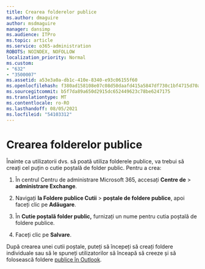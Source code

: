 ```yaml
---
title: Crearea folderelor publice
ms.author: dmaguire
author: msdmaguire
manager: dansimp
ms.audience: ITPro
ms.topic: article
ms.service: o365-administration
ROBOTS: NOINDEX, NOFOLLOW
localization_priority: Normal
ms.custom:
- "632"
- "3500007"
ms.assetid: a53e3a0a-db1c-410e-8340-e93c06155f60
ms.openlocfilehash: f380ad158108e07c08d50daafd415a5847df730c1bf4715d70aab7c30860f4d6
ms.sourcegitcommit: b5f7da89a650d2915dc652449623c78be6247175
ms.translationtype: MT
ms.contentlocale: ro-RO
ms.lasthandoff: 08/05/2021
ms.locfileid: "54103312"
---
```

# <a name="creating-public-folders"></a>Crearea folderelor publice

Înainte ca utilizatorii dvs. să poată utiliza folderele publice, va trebui să creați cel puțin o cutie poștală de folder public. Pentru a crea:
  
1. În centrul Centru de administrare Microsoft 365, accesați **Centre de** \> **administrare Exchange**.

2. Navigați **la Foldere publice Cutii** \> **poștale de foldere publice**, apoi faceți clic pe **Adăugare**.

3. În **Cutie poștală folder public,** furnizați un nume pentru cutia poștală de foldere publice.

4. Faceți clic pe **Salvare**.

După crearea unei cutii poștale, puteți să începeți să creați foldere individuale sau să le spuneți utilizatorilor să înceapă să creeze și să folosească foldere [publice în Outlook](https://support.office.com/article/Create-and-share-a-public-folder-in-Outlook-a2835011-d524-4a5c-a207-05c159bb2a97).
  